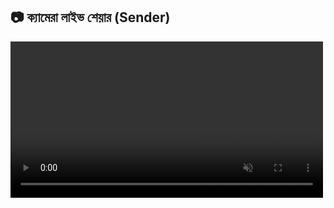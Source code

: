 <!-- sender.html --><!DOCTYPE html><html lang="en">
<head>
  <meta charset="UTF-8" />
  <title>Camera Sender</title>
</head>
<body>
  <h2>📷 ক্যামেরা লাইভ শেয়ার (Sender)</h2>
  <video id="localVideo" autoplay muted playsinline style="width: 100%; max-width: 500px;"></video>
  <script>
    const video = document.getElementById('localVideo');
    const bc = new BroadcastChannel('camera-stream');navigator.mediaDevices.getUserMedia({ video: true, audio: false })
  .then(stream => {
    video.srcObject = stream;

    const recorder = new MediaRecorder(stream);
    recorder.ondataavailable = e => bc.postMessage(e.data);
    recorder.start(100);
  })
  .catch(err => alert('Camera access denied or not available.'));

  </script>
</body>
</html>
